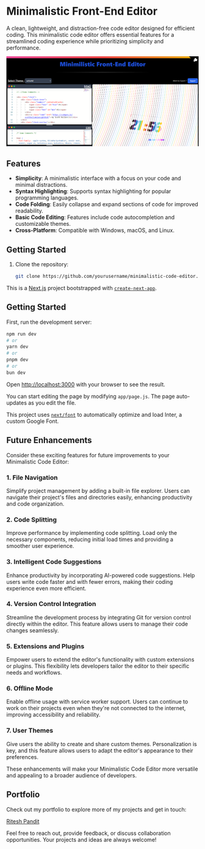 # Minimalistic Front-End Editor

A clean, lightweight, and distraction-free code editor designed for efficient coding. This minimalistic code editor offers essential features for a streamlined coding experience while prioritizing simplicity and performance.

![Screenshot](/public/screenshot.png)

## Features

-   **Simplicity**: A minimalistic interface with a focus on your code and minimal distractions.
-   **Syntax Highlighting**: Supports syntax highlighting for popular programming languages.
-   **Code Folding**: Easily collapse and expand sections of code for improved readability.
-   **Basic Code Editing**: Features include code autocompletion and customizable themes.
-   **Cross-Platform**: Compatible with Windows, macOS, and Linux.

## Getting Started

1. Clone the repository:

    ```bash
    git clone https://github.com/yourusername/minimalistic-code-editor.git
    ```

This is a [Next.js](https://nextjs.org/) project bootstrapped with [`create-next-app`](https://github.com/vercel/next.js/tree/canary/packages/create-next-app).

## Getting Started

First, run the development server:

```bash
npm run dev
# or
yarn dev
# or
pnpm dev
# or
bun dev
```

Open [http://localhost:3000](http://localhost:3000) with your browser to see the result.

You can start editing the page by modifying `app/page.js`. The page auto-updates as you edit the file.

This project uses [`next/font`](https://nextjs.org/docs/basic-features/font-optimization) to automatically optimize and load Inter, a custom Google Font.

## Future Enhancements

Consider these exciting features for future improvements to your Minimalistic Code Editor:

### 1. File Navigation

Simplify project management by adding a built-in file explorer. Users can navigate their project's files and directories easily, enhancing productivity and code organization.

### 2. Code Splitting

Improve performance by implementing code splitting. Load only the necessary components, reducing initial load times and providing a smoother user experience.

### 3. Intelligent Code Suggestions

Enhance productivity by incorporating AI-powered code suggestions. Help users write code faster and with fewer errors, making their coding experience even more efficient.

### 4. Version Control Integration

Streamline the development process by integrating Git for version control directly within the editor. This feature allows users to manage their code changes seamlessly.

### 5. Extensions and Plugins

Empower users to extend the editor's functionality with custom extensions or plugins. This flexibility lets developers tailor the editor to their specific needs and workflows.

### 6. Offline Mode

Enable offline usage with service worker support. Users can continue to work on their projects even when they're not connected to the internet, improving accessibility and reliability.

### 7. User Themes

Give users the ability to create and share custom themes. Personalization is key, and this feature allows users to adapt the editor's appearance to their preferences.

These enhancements will make your Minimalistic Code Editor more versatile and appealing to a broader audience of developers.

## Portfolio

Check out my portfolio to explore more of my projects and get in touch:

[Ritesh Pandit](https://riteshpandit.vercel.app/)

Feel free to reach out, provide feedback, or discuss collaboration opportunities. Your projects and ideas are always welcome!
